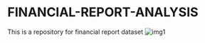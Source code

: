 # FINANCIAL-REPORT-ANALYSIS
This is a repository for financial report dataset
![img1](https://user-images.githubusercontent.com/123314905/219051745-54b79cc8-c056-465c-abb0-fb268d555310.png)
